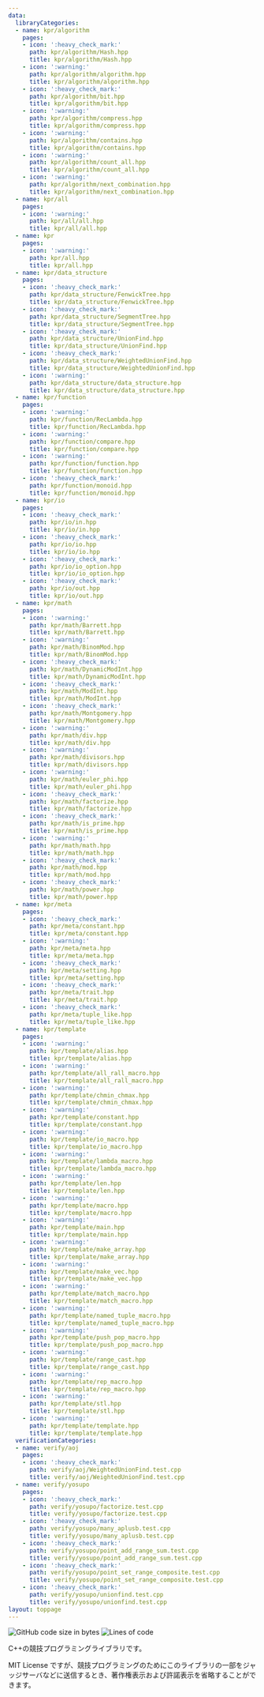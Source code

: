 ```yaml
---
data:
  libraryCategories:
  - name: kpr/algorithm
    pages:
    - icon: ':heavy_check_mark:'
      path: kpr/algorithm/Hash.hpp
      title: kpr/algorithm/Hash.hpp
    - icon: ':warning:'
      path: kpr/algorithm/algorithm.hpp
      title: kpr/algorithm/algorithm.hpp
    - icon: ':heavy_check_mark:'
      path: kpr/algorithm/bit.hpp
      title: kpr/algorithm/bit.hpp
    - icon: ':warning:'
      path: kpr/algorithm/compress.hpp
      title: kpr/algorithm/compress.hpp
    - icon: ':warning:'
      path: kpr/algorithm/contains.hpp
      title: kpr/algorithm/contains.hpp
    - icon: ':warning:'
      path: kpr/algorithm/count_all.hpp
      title: kpr/algorithm/count_all.hpp
    - icon: ':warning:'
      path: kpr/algorithm/next_combination.hpp
      title: kpr/algorithm/next_combination.hpp
  - name: kpr/all
    pages:
    - icon: ':warning:'
      path: kpr/all/all.hpp
      title: kpr/all/all.hpp
  - name: kpr
    pages:
    - icon: ':warning:'
      path: kpr/all.hpp
      title: kpr/all.hpp
  - name: kpr/data_structure
    pages:
    - icon: ':heavy_check_mark:'
      path: kpr/data_structure/FenwickTree.hpp
      title: kpr/data_structure/FenwickTree.hpp
    - icon: ':heavy_check_mark:'
      path: kpr/data_structure/SegmentTree.hpp
      title: kpr/data_structure/SegmentTree.hpp
    - icon: ':heavy_check_mark:'
      path: kpr/data_structure/UnionFind.hpp
      title: kpr/data_structure/UnionFind.hpp
    - icon: ':heavy_check_mark:'
      path: kpr/data_structure/WeightedUnionFind.hpp
      title: kpr/data_structure/WeightedUnionFind.hpp
    - icon: ':warning:'
      path: kpr/data_structure/data_structure.hpp
      title: kpr/data_structure/data_structure.hpp
  - name: kpr/function
    pages:
    - icon: ':warning:'
      path: kpr/function/RecLambda.hpp
      title: kpr/function/RecLambda.hpp
    - icon: ':warning:'
      path: kpr/function/compare.hpp
      title: kpr/function/compare.hpp
    - icon: ':warning:'
      path: kpr/function/function.hpp
      title: kpr/function/function.hpp
    - icon: ':heavy_check_mark:'
      path: kpr/function/monoid.hpp
      title: kpr/function/monoid.hpp
  - name: kpr/io
    pages:
    - icon: ':heavy_check_mark:'
      path: kpr/io/in.hpp
      title: kpr/io/in.hpp
    - icon: ':heavy_check_mark:'
      path: kpr/io/io.hpp
      title: kpr/io/io.hpp
    - icon: ':heavy_check_mark:'
      path: kpr/io/io_option.hpp
      title: kpr/io/io_option.hpp
    - icon: ':heavy_check_mark:'
      path: kpr/io/out.hpp
      title: kpr/io/out.hpp
  - name: kpr/math
    pages:
    - icon: ':warning:'
      path: kpr/math/Barrett.hpp
      title: kpr/math/Barrett.hpp
    - icon: ':warning:'
      path: kpr/math/BinomMod.hpp
      title: kpr/math/BinomMod.hpp
    - icon: ':heavy_check_mark:'
      path: kpr/math/DynamicModInt.hpp
      title: kpr/math/DynamicModInt.hpp
    - icon: ':heavy_check_mark:'
      path: kpr/math/ModInt.hpp
      title: kpr/math/ModInt.hpp
    - icon: ':heavy_check_mark:'
      path: kpr/math/Montgomery.hpp
      title: kpr/math/Montgomery.hpp
    - icon: ':warning:'
      path: kpr/math/div.hpp
      title: kpr/math/div.hpp
    - icon: ':warning:'
      path: kpr/math/divisors.hpp
      title: kpr/math/divisors.hpp
    - icon: ':warning:'
      path: kpr/math/euler_phi.hpp
      title: kpr/math/euler_phi.hpp
    - icon: ':heavy_check_mark:'
      path: kpr/math/factorize.hpp
      title: kpr/math/factorize.hpp
    - icon: ':heavy_check_mark:'
      path: kpr/math/is_prime.hpp
      title: kpr/math/is_prime.hpp
    - icon: ':warning:'
      path: kpr/math/math.hpp
      title: kpr/math/math.hpp
    - icon: ':heavy_check_mark:'
      path: kpr/math/mod.hpp
      title: kpr/math/mod.hpp
    - icon: ':heavy_check_mark:'
      path: kpr/math/power.hpp
      title: kpr/math/power.hpp
  - name: kpr/meta
    pages:
    - icon: ':heavy_check_mark:'
      path: kpr/meta/constant.hpp
      title: kpr/meta/constant.hpp
    - icon: ':warning:'
      path: kpr/meta/meta.hpp
      title: kpr/meta/meta.hpp
    - icon: ':heavy_check_mark:'
      path: kpr/meta/setting.hpp
      title: kpr/meta/setting.hpp
    - icon: ':heavy_check_mark:'
      path: kpr/meta/trait.hpp
      title: kpr/meta/trait.hpp
    - icon: ':heavy_check_mark:'
      path: kpr/meta/tuple_like.hpp
      title: kpr/meta/tuple_like.hpp
  - name: kpr/template
    pages:
    - icon: ':warning:'
      path: kpr/template/alias.hpp
      title: kpr/template/alias.hpp
    - icon: ':warning:'
      path: kpr/template/all_rall_macro.hpp
      title: kpr/template/all_rall_macro.hpp
    - icon: ':warning:'
      path: kpr/template/chmin_chmax.hpp
      title: kpr/template/chmin_chmax.hpp
    - icon: ':warning:'
      path: kpr/template/constant.hpp
      title: kpr/template/constant.hpp
    - icon: ':warning:'
      path: kpr/template/io_macro.hpp
      title: kpr/template/io_macro.hpp
    - icon: ':warning:'
      path: kpr/template/lambda_macro.hpp
      title: kpr/template/lambda_macro.hpp
    - icon: ':warning:'
      path: kpr/template/len.hpp
      title: kpr/template/len.hpp
    - icon: ':warning:'
      path: kpr/template/macro.hpp
      title: kpr/template/macro.hpp
    - icon: ':warning:'
      path: kpr/template/main.hpp
      title: kpr/template/main.hpp
    - icon: ':warning:'
      path: kpr/template/make_array.hpp
      title: kpr/template/make_array.hpp
    - icon: ':warning:'
      path: kpr/template/make_vec.hpp
      title: kpr/template/make_vec.hpp
    - icon: ':warning:'
      path: kpr/template/match_macro.hpp
      title: kpr/template/match_macro.hpp
    - icon: ':warning:'
      path: kpr/template/named_tuple_macro.hpp
      title: kpr/template/named_tuple_macro.hpp
    - icon: ':warning:'
      path: kpr/template/push_pop_macro.hpp
      title: kpr/template/push_pop_macro.hpp
    - icon: ':warning:'
      path: kpr/template/range_cast.hpp
      title: kpr/template/range_cast.hpp
    - icon: ':warning:'
      path: kpr/template/rep_macro.hpp
      title: kpr/template/rep_macro.hpp
    - icon: ':warning:'
      path: kpr/template/stl.hpp
      title: kpr/template/stl.hpp
    - icon: ':warning:'
      path: kpr/template/template.hpp
      title: kpr/template/template.hpp
  verificationCategories:
  - name: verify/aoj
    pages:
    - icon: ':heavy_check_mark:'
      path: verify/aoj/WeightedUnionFind.test.cpp
      title: verify/aoj/WeightedUnionFind.test.cpp
  - name: verify/yosupo
    pages:
    - icon: ':heavy_check_mark:'
      path: verify/yosupo/factorize.test.cpp
      title: verify/yosupo/factorize.test.cpp
    - icon: ':heavy_check_mark:'
      path: verify/yosupo/many_aplusb.test.cpp
      title: verify/yosupo/many_aplusb.test.cpp
    - icon: ':heavy_check_mark:'
      path: verify/yosupo/point_add_range_sum.test.cpp
      title: verify/yosupo/point_add_range_sum.test.cpp
    - icon: ':heavy_check_mark:'
      path: verify/yosupo/point_set_range_composite.test.cpp
      title: verify/yosupo/point_set_range_composite.test.cpp
    - icon: ':heavy_check_mark:'
      path: verify/yosupo/unionfind.test.cpp
      title: verify/yosupo/unionfind.test.cpp
layout: toppage
---
```

![GitHub code size in bytes](https://img.shields.io/github/languages/code-size/Chipppppppppp/kyopro?style=flat-square)
![Lines of code](https://img.shields.io/tokei/lines/github/Chipppppppppp/kyopro?style=flat-square)

C++の競技プログラミングライブラリです。

MIT License ですが、競技プログラミングのためにこのライブラリの一部をジャッジサーバなどに送信するとき、著作権表示および許諾表示を省略することができます。
